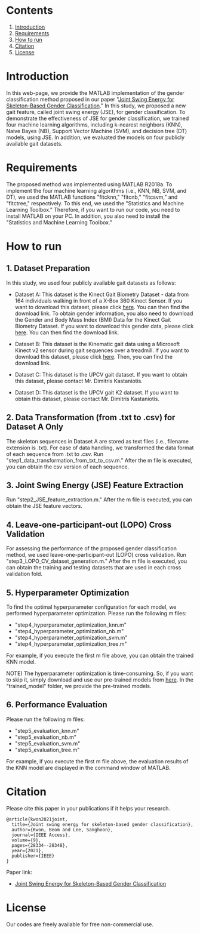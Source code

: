 # Contents
1. [Introduction](Introduction)
2. [Requirements](Requirements)
3. [How to run](How-to-run)
4. [Citation](Citation)
5. [License](License)

# Introduction

In this web-page, we provide the MATLAB implementation of the gender classification method proposed in our paper "[Joint Swing Energy for Skeleton-Based Gender Classification](https://doi.org/10.1109/ACCESS.2021.3058745)." In this study, we proposed a new gait feature, called joint swing energy (JSE), for gender classification. To demonstrate the effectiveness of JSE for gender classification, we trained four machine learning algorithms, including k-nearest neighbors (KNN), Naive Bayes (NB), Support Vector Machine (SVM), and decision tree (DT) models, using JSE. In addition, we evaluated the models on four publicly available gait datasets.

# Requirements

The proposed method was implemented using MATLAB R2018a. To implement the four machine learning algorithms (i.e., KNN, NB, SVM, and DT), we used the MATLAB functions "fitcknn," "fitcnb," "fitcsvm," and "fitctree," respectively. To this end, we used the "Statistics and Machine Learning Toolbox." Therefore, if you want to run our code, you need to install MATLAB on your PC. In addition, you also need to install the "Statistics and Machine Learning Toolbox."

# How to run

## 1. Dataset Preparation

In this study, we used four publicly available gait datasets as follows:
* Dataset A: This dataset is the Kinect Gait Biometry Dataset - data from 164 individuals walking in front of a X-Box 360 Kinect Sensor. If you want to download this dataset, please click [here](https://www.researchgate.net/publication/275023745_Kinect_Gait_Biometry_Dataset_-_data_from_164_individuals_walking_in_front_of_a_X-Box_360_Kinect_Sensor). You can then find the download link. To obtain gender information, you also need to download the Gender and Body Mass Index (BMI) Data for the Kinect Gait Biometry Dataset. If you want to download this gender data, please click [here](https://www.researchgate.net/publication/308929259_Gender_and_Body_Mass_Index_BMI_Data_for_Kinect_Gait_Biometry_Dataset_-_data_from_164_individuals_walking_in_front_of_a_X-Box_360_Kinect_Sensor). You can then find the download link.

* Dataset B: This dataset is the Kinematic gait data using a Microsoft Kinect v2 sensor during gait sequences over a treadmill. If you want to download this dataset, please click [here](https://ieee-dataport.org/open-access/kinematic-gait-data-using-microsoft-kinect-v2-sensor-during-gait-sequences-over). Then, you can find the download link.

* Dataset C: This dataset is the UPCV gait dataset. If you want to obtain this dataset, please contact Mr. Dimitris Kastaniotis.

* Dataset D: This dataset is the UPCV gait K2 dataset. If you want to obtain this dataset, please contact Mr. Dimitris Kastaniotis.

## 2. Data Transformation (from .txt to .csv) for Dataset A Only

The skeleton sequences in Dataset A are stored as text files (i.e., filename extension is .txt). For ease of data handling, we transformed the data format of each sequence from .txt to .csv. Run "step1_data_transformation_from_txt_to_csv.m." After the m file is executed, you can obtain the csv version of each sequence.

## 3. Joint Swing Energy (JSE) Feature Extraction

Run "step2_JSE_feature_extraction.m." After the m file is executed, you can obtain the JSE feature vectors.

## 4. Leave-one-participant-out (LOPO) Cross Validation

For assessing the performance of the proposed gender classification method, we used leave-one-participant-out (LOPO) cross validation. Run "step3_LOPO_CV_dataset_generation.m." After the m file is executed, you can obtain the training and testing datasets that are used in each cross validation fold.


## 5. Hyperparameter Optimization

To find the optimal hyperparameter configuration for each model, we performed hyperparameter optimization. Please run the following m files:
* "step4_hyperparameter_optimization_knn.m"
* "step4_hyperparameter_optimization_nb.m"
* "step4_hyperparameter_optimization_svm.m"
* "step4_hyperparameter_optimization_tree.m"

For example, if you execute the first m file above, you can obtain the trained KNN model.

NOTE) The hyperparameter optimization is time-consuming. So, if you want to skip it, simply download and use our pre-trained models from [here](https://drive.google.com/file/d/11X_iL6hvS8fUtrrFFedLEoiMSE_8gAWK/view?usp=sharing). In the "trained_model" folder, we provide the pre-trained models.

## 6. Performance Evaluation

Please run the following m files:

* "step5_evaluation_knn.m"
* "step5_evaluation_nb.m"
* "step5_evaluation_svm.m"
* "step5_evaluation_tree.m"

For example, if you execute the first m file above, the evaluation results of the KNN model are displayed in the command window of MATLAB.

# Citation

Please cite this paper in your publications if it helps your research.

```
@article{kwon2021joint,
  title={Joint swing energy for skeleton-based gender classification},
  author={Kwon, Beom and Lee, Sanghoon},
  journal={IEEE Access},
  volume={9},
  pages={28334--28348},
  year={2021},
  publisher={IEEE}
}
```
Paper link:
* [Joint Swing Energy for Skeleton-Based Gender Classification](https://doi.org/10.1109/ACCESS.2021.3058745)

# License

Our codes are freely available for free non-commercial use.
